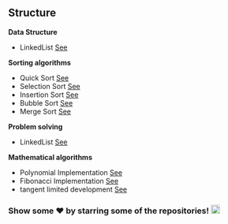 ## Structure
**Data Structure**

- LinkedList [See](Data%20Structure/cpp/LinkedList)

**Sorting algorithms**

- Quick Sort [See](Sorts/quick_sort.cpp)
- Selection Sort [See](Sorts/selection_sort.cpp)
- Insertion Sort [See](Sorts/insertion_sort.cpp)
- Bubble Sort [See](Sorts/bubble_sort.cpp)
- Merge Sort [See](Sorts/merge_sort.cpp)

**Problem solving**

- LinkedList [See](problem%20solving)

**Mathematical algorithms**

- Polynomial Implementation [See](math/poly)
- Fibonacci  Implementation [See](math/fibo)
- tangent limited development [See](math/tang)


### Show some ❤️ by starring some of the repositories! <img src = "https://media2.giphy.com/media/QssGEmpkyEOhBCb7e1/giphy.gif?cid=ecf05e47a0n3gi1bfqntqmob8g9aid1oyj2wr3ds3mg700bl&rid=giphy.gif" width = 18px>
